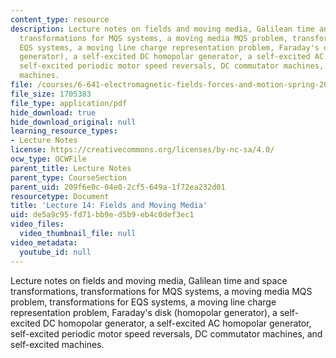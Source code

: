 ```yaml
---
content_type: resource
description: Lecture notes on fields and moving media, Galilean time and space transformations,
  transformations for MQS systems, a moving media MQS problem, transformations for
  EQS systems, a moving line charge representation problem, Faraday's disk (homopolar
  generator), a self-excited DC homopolar generator, a self-excited AC homopolar generator,
  self-excited periodic motor speed reversals, DC commutator machines, and self-excited
  machines.
file: /courses/6-641-electromagnetic-fields-forces-and-motion-spring-2005/de5a9c95fd71bb9ed5b9eb4c0def3ec1_lecture14.pdf
file_size: 1705383
file_type: application/pdf
hide_download: true
hide_download_original: null
learning_resource_types:
- Lecture Notes
license: https://creativecommons.org/licenses/by-nc-sa/4.0/
ocw_type: OCWFile
parent_title: Lecture Notes
parent_type: CourseSection
parent_uid: 209f6e0c-04e0-2cf5-649a-1f72ea232d01
resourcetype: Document
title: 'Lecture 14: Fields and Moving Media'
uid: de5a9c95-fd71-bb9e-d5b9-eb4c0def3ec1
video_files:
  video_thumbnail_file: null
video_metadata:
  youtube_id: null
---
```

Lecture notes on fields and moving media, Galilean time and space transformations, transformations for MQS systems, a moving media MQS problem, transformations for EQS systems, a moving line charge representation problem, Faraday's disk (homopolar generator), a self-excited DC homopolar generator, a self-excited AC homopolar generator, self-excited periodic motor speed reversals, DC commutator machines, and self-excited machines.
